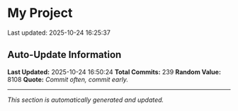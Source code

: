 # My Project


Last updated: 2025-10-24 16:25:37






















































































































































































































































































































































































































































































































































































































































## Auto-Update Information

**Last Updated:** 2025-10-24 16:50:24
**Total Commits:** 239
**Random Value:** 8108
**Quote:** _Commit often, commit early._

---
_This section is automatically generated and updated._